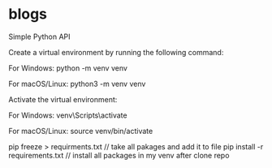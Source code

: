 # blogs
Simple Python API


Create a virtual environment by running the following command:

For Windows:
python -m venv venv

For macOS/Linux:
python3 -m venv venv


Activate the virtual environment:

For Windows:
venv\Scripts\activate

For macOS/Linux:
source venv/bin/activate



 pip freeze > requirments.txt // take all pakages and add it to file 
 pip install -r requirements.txt  // install all packages in my venv after clone repo 

